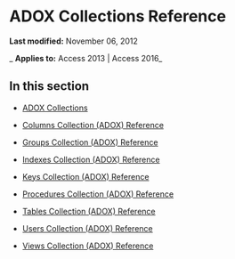 
# ADOX Collections Reference

 **Last modified:** November 06, 2012

 _ **Applies to:** Access 2013 | Access 2016_

## In this section


- [ADOX Collections](bff37fcc-3099-a4a7-b01f-8de1467bf96b.md)
    
- [Columns Collection (ADOX) Reference](0ae90fa1-09ed-4d6e-b573-8dc83d000551.md)
    
- [Groups Collection (ADOX) Reference](99fc8913-b6f9-4df9-9583-ff459e894152.md)
    
- [Indexes Collection (ADOX) Reference](2eaf8405-7907-4fa4-92bc-ed7b0c829b42.md)
    
- [Keys Collection (ADOX) Reference](e604e8b3-bc2a-4075-a7d5-cc840a0f66c2.md)
    
- [Procedures Collection (ADOX) Reference](1ba826de-1a50-4031-ae72-2770f3beb8dc.md)
    
- [Tables Collection (ADOX) Reference](906a61b5-3eb2-4de9-b547-9981d2de8fa3.md)
    
- [Users Collection (ADOX) Reference](4094e816-e195-4483-b9c4-c5a71f7b93cb.md)
    
- [Views Collection (ADOX) Reference](7f92e594-160d-4e4d-afc4-e422c2b5b305.md)
    
